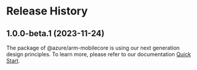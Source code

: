 # Release History
    
## 1.0.0-beta.1 (2023-11-24)

The package of @azure/arm-mobilecore is using our next generation design principles. To learn more, please refer to our documentation [Quick Start](https://aka.ms/js-track2-quickstart).
